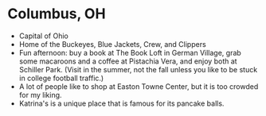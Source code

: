 # Columbus, OH

- Capital of Ohio
- Home of the Buckeyes, Blue Jackets, Crew, and Clippers
- Fun afternoon: buy a book at The Book Loft in German Village, grab some macaroons and a coffee at Pistachia Vera, and enjoy both at Schiller Park. (Visit in the summer, not the fall unless you like to be stuck in college football traffic.)
- A lot of people like to shop at Easton Towne Center, but it is too crowded for my liking.
- Katrina's is a unique place that is famous for its pancake balls.
